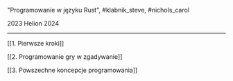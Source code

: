 "Programowanie w języku Rust", #klabnik_steve, #nichols_carol

2023
Helion 2024

---------

[[1. Pierwsze kroki]]

[[2. Programowanie gry w zgadywanie]]

[[3. Powszechne koncepcje programowania]]




























































